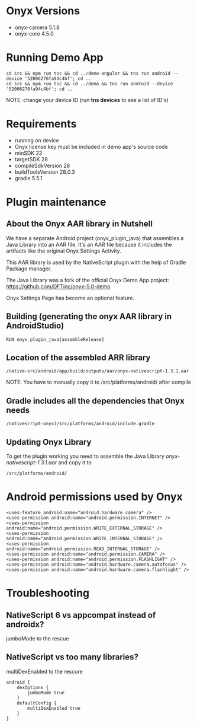 # Onyx Versions
- onyx-camera 5.1.8
- onyx-core 4.5.0

# Running Demo App
```
cd src && npm run tsc && cd ../demo-angular && tns run android --device '52006276fa94c4bf'; cd ..
cd src && npm run tsc && cd ../demo && tns run android --device '52006276fa94c4bf'; cd ..
```
NOTE: change your device ID (run **tns devices** to see a list of ID's)

# Requirements
- running on device
- Onyx license key must be included in demo app's source code
- minSDK 22
- targetSDK 28
- compileSdkVersion 28
- buildToolsVersion 28.0.3
- gradle 5.5.1

# Plugin maintenance

## About the Onyx AAR library in Nutshell
We have a separate Android project (onyx_plugin_java) that assembles a Java Library into an AAR file. 
It's an AAR file because it includes the artifacts like the original Onyx Settings Activity.

This AAR library is used by the NativeScript plugin with the help of Gradle Package manager.

The Java Library was a fork of the official Onyx Demo App project:
https://github.com/DFTinc/onyx-5.0-demo

Onyx Settings Page has become an optional feature.

## Building (generating the onyx AAR library in AndroidStudio)
```
RUN onyx_plugin_java[assembleRelease]
```

## Location of the assembled ARR library
```
/native-src/android/app/build/outputs/aar/onyx-nativescript-1.3.1.aar
```
NOTE: You have to manually copy it to /src/platforms/android/ after compile

## Gradle includes all the dependencies that Onyx needs
```
/nativescript-onyx3/src/platforms/android/include.gradle
```

## Updating Onyx Library
To get the plugin working you need to assemble the Java Library *onyx-nativescript-1.3.1.aar* and copy it to
```
/src/platforms/android/
```

# Android permissions used by Onyx
```
<uses-feature android:name="android.hardware.camera" />
<uses-permission android:name="android.permission.INTERNET" />
<uses-permission android:name="android.permission.WRITE_EXTERNAL_STORAGE" />
<uses-permission android:name="android.permission.WRITE_INTERNAL_STORAGE" />
<uses-permission android:name="android.permission.READ_INTERNAL_STORAGE" />
<uses-permission android:name="android.permission.CAMERA" />
<uses-permission android:name="android.permission.FLASHLIGHT" />
<uses-permission android:name="android.hardware.camera.autofocus" />
<uses-permission android:name="android.hardware.camera.flashlight" />
```

# Troubleshooting
## NativeScript 6 vs appcompat instead of androidx? 
jumboMode to the rescue

## NativeScript vs too many libraries?
multiDexEnabled to the rescure

```
android {
    dexOptions {
        jumboMode true
    }
    defaultConfig {
        multiDexEnabled true
    }
}
```
